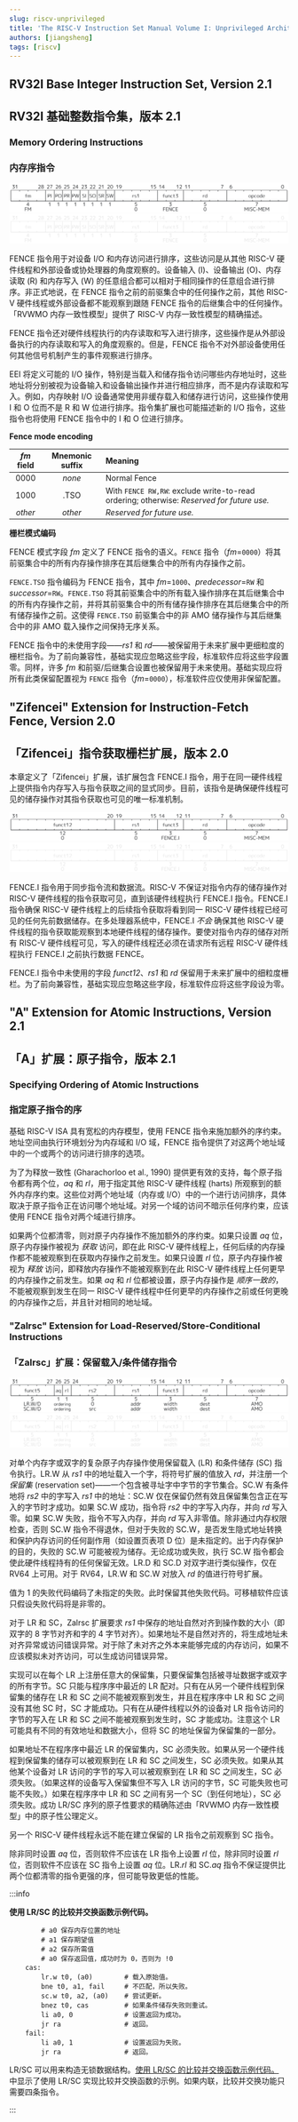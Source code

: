 ```yaml
---
slug: riscv-unprivileged
title: 'The RISC-V Instruction Set Manual Volume I: Unprivileged Architecture'
authors: [jiangsheng]
tags: [riscv]
---
```


<!-- truncate -->

## RV32I Base Integer Instruction Set, Version 2.1

## RV32I 基础整数指令集，版本 2.1

### Memory Ordering Instructions

### 内存序指令

![mem-order.svg](_assets/svg/light/mem-order.svg#gh-light-mode-only)
![mem-order.svg](_assets/svg/dark/mem-order.svg#gh-dark-mode-only)

FENCE 指令用于对设备 I/O 和内存访问进行排序，这些访问是从其他 RISC-V 硬件线程和外部设备或协处理器的角度观察的。设备输入 (I)、设备输出 (O)、内存读取 \(R) 和内存写入 (W) 的任意组合都可以相对于相同操作的任意组合进行排序。非正式地说，在 FENCE 指令之前的前驱集合中的任何操作之前，其他 RISC-V 硬件线程或外部设备都不能观察到跟随 FENCE 指令的后继集合中的任何操作。「RVWMO 内存一致性模型」提供了 RISC-V 内存一致性模型的精确描述。

FENCE 指令还对硬件线程执行的内存读取和写入进行排序，这些操作是从外部设备执行的内存读取和写入的角度观察的。但是，FENCE 指令不对外部设备使用任何其他信号机制产生的事件观察进行排序。

EEI 将定义可能的 I/O 操作，特别是当载入和储存指令访问哪些内存地址时，这些地址将分别被视为设备输入和设备输出操作并进行相应排序，而不是内存读取和写入。例如，内存映射 I/O 设备通常使用非缓存载入和储存进行访问，这些操作使用 I 和 O 位而不是 R 和 W 位进行排序。指令集扩展也可能描述新的 I/O 指令，这些指令也将使用 FENCE 指令中的 I 和 O 位进行排序。

**Fence mode encoding**

| _fm_ field | Mnemonic suffix | Meaning                                                                                   |
|:----------:|:---------------:|:------------------------------------------------------------------------------------------|
|    0000    |     _none_      | Normal Fence                                                                              |
|    1000    |      .TSO       | With `FENCE RW,RW`: exclude write-to-read ordering; otherwise: _Reserved for future use._ |
|  _other_   |     _other_     | _Reserved for future use._                                                                |

**栅栏模式编码**

FENCE 模式字段 _fm_ 定义了 FENCE 指令的语义。`FENCE` 指令（_fm_=`0000`）将其前驱集合中的所有内存操作排序在其后继集合中的所有内存操作之前。

`FENCE.TSO` 指令编码为 FENCE 指令，其中 _fm_=`1000`、_predecessor_=`RW` 和 _successor_=`RW`。`FENCE.TSO` 将其前驱集合中的所有载入操作排序在其后继集合中的所有内存操作之前，并将其前驱集合中的所有储存操作排序在其后继集合中的所有储存操作之前。这使得 `FENCE.TSO` 前驱集合中的非 AMO 储存操作与其后继集合中的非 AMO 载入操作之间保持无序关系。

FENCE 指令中的未使用字段——_rs1_ 和 _rd_——被保留用于未来扩展中更细粒度的栅栏指令。为了前向兼容性，基础实现应忽略这些字段，标准软件应将这些字段置零。同样，许多 _fm_ 和前驱/后继集合设置也被保留用于未来使用。基础实现应将所有此类保留配置视为 `FENCE` 指令（_fm_=`0000`），标准软件应仅使用非保留配置。

## "Zifencei" Extension for Instruction-Fetch Fence, Version 2.0

## 「Zifencei」指令获取栅栏扩展，版本 2.0

本章定义了「Zifencei」扩展，该扩展包含 FENCE.I 指令，用于在同一硬件线程上提供指令内存写入与指令获取之间的显式同步。目前，该指令是确保硬件线程可见的储存操作对其指令获取也可见的唯一标准机制。

![zifencei-ff.svg](_assets/svg/light/zifencei-ff.svg#gh-light-mode-only)
![zifencei-ff.svg](_assets/svg/dark/zifencei-ff.svg#gh-dark-mode-only)

FENCE.I 指令用于同步指令流和数据流。RISC-V 不保证对指令内存的储存操作对 RISC-V 硬件线程的指令获取可见，直到该硬件线程执行 FENCE.I 指令。FENCE.I 指令确保 RISC-V 硬件线程上的后续指令获取将看到同一 RISC-V 硬件线程已经可见的任何先前数据储存。在多处理器系统中，FENCE.I _不会_ 确保其他 RISC-V 硬件线程的指令获取能观察到本地硬件线程的储存操作。要使对指令内存的储存对所有 RISC-V 硬件线程可见，写入的硬件线程还必须在请求所有远程 RISC-V 硬件线程执行 FENCE.I 之前执行数据 FENCE。

FENCE.I 指令中未使用的字段 _funct12_、_rs1_ 和 _rd_ 保留用于未来扩展中的细粒度栅栏。为了前向兼容性，基础实现应忽略这些字段，标准软件应将这些字段设为零。

## "A" Extension for Atomic Instructions, Version 2.1

## 「A」扩展：原子指令，版本 2.1

### Specifying Ordering of Atomic Instructions

### 指定原子指令的序

基础 RISC-V ISA 具有宽松的内存模型，使用 FENCE 指令来施加额外的序约束。地址空间由执行环境划分为内存域和 I/O 域，FENCE 指令提供了对这两个地址域中的一个或两个的访问进行排序的选项。

为了为释放一致性 (Gharachorloo et al., 1990) 提供更有效的支持，每个原子指令都有两个位，_aq_ 和 _rl_，用于指定其他 RISC-V 硬件线程 (harts) 所观察到的额外内存序约束。这些位对两个地址域（内存或 I/O）中的一个进行访问排序，具体取决于原子指令正在访问哪个地址域。对另一个域的访问不暗示任何序约束，应该使用 FENCE 指令对两个域进行排序。

如果两个位都清零，则对原子内存操作不施加额外的序约束。如果只设置 _aq_ 位，原子内存操作被视为 _获取_ 访问，即在此 RISC-V 硬件线程上，任何后续的内存操作都不能被观察到在获取内存操作之前发生。如果只设置 _rl_ 位，原子内存操作被视为 _释放_ 访问，即释放内存操作不能被观察到在此 RISC-V 硬件线程上任何更早的内存操作之前发生。如果 _aq_ 和 _rl_ 位都被设置，原子内存操作是 _顺序一致的_，不能被观察到发生在同一 RISC-V 硬件线程中任何更早的内存操作之前或任何更晚的内存操作之后，并且针对相同的地址域。

### "Zalrsc" Extension for Load-Reserved/Store-Conditional Instructions

### 「Zalrsc」扩展：保留载入/条件储存指令

![load-reserve-st-conditional.svg](_assets/svg/light/load-reserve-st-conditional.svg#gh-light-mode-only)
![load-reserve-st-conditional.svg](_assets/svg/dark/load-reserve-st-conditional.svg#gh-dark-mode-only)

对单个内存字或双字的复杂原子内存操作使用保留载入 (LR) 和条件储存 (SC) 指令执行。LR.W 从 _rs1_ 中的地址载入一个字，将符号扩展的值放入 _rd_，并注册一个 _保留集_ (reservation set)——一个包含被寻址字中字节的字节集合。SC.W 有条件地将 _rs2_ 中的字写入 _rs1_ 中的地址：SC.W 仅在保留仍然有效且保留集包含正在写入的字节时才成功。如果 SC.W 成功，指令将 _rs2_ 中的字写入内存，并向 _rd_ 写入零。如果 SC.W 失败，指令不写入内存，并向 _rd_ 写入非零值。除非通过内存权限检查，否则 SC.W 指令不得退休，但对于失败的 SC.W，是否发生隐式地址转换和保护内存访问的任何副作用（如设置页表项 D 位）是未指定的。出于内存保护的目的，失败的 SC.W 可能被视为储存。无论成功或失败，执行 SC.W 指令都会使此硬件线程持有的任何保留无效。LR.D 和 SC.D 对双字进行类似操作，仅在 RV64 上可用。对于 RV64，LR.W 和 SC.W 对放入 _rd_ 的值进行符号扩展。

值为 1 的失败代码编码了未指定的失败。此时保留其他失败代码。可移植软件应该只假设失败代码将是非零的。

对于 LR 和 SC，Zalrsc 扩展要求 _rs1_ 中保存的地址自然对齐到操作数的大小（即双字的 8 字节对齐和字的 4 字节对齐）。如果地址不是自然对齐的，将生成地址未对齐异常或访问错误异常。对于除了未对齐之外本来能够完成的内存访问，如果不应该模拟未对齐访问，可以生成访问错误异常。

实现可以在每个 LR 上注册任意大的保留集，只要保留集包括被寻址数据字或双字的所有字节。SC 只能与程序序中最近的 LR 配对。只有在从另一个硬件线程到保留集的储存在 LR 和 SC 之间不能被观察到发生，并且在程序序中 LR 和 SC 之间没有其他 SC 时，SC 才能成功。只有在从硬件线程以外的设备对 LR 指令访问的字节的写入在 LR 和 SC 之间不能被观察到发生时，SC 才能成功。注意这个 LR 可能具有不同的有效地址和数据大小，但将 SC 的地址保留为保留集的一部分。

如果地址不在程序序中最近 LR 的保留集内，SC 必须失败。如果从另一个硬件线程到保留集的储存可以被观察到在 LR 和 SC 之间发生，SC 必须失败。如果从其他某个设备对 LR 访问的字节的写入可以被观察到在 LR 和 SC 之间发生，SC 必须失败。（如果这样的设备写入保留集但不写入 LR 访问的字节，SC 可能失败也可能不失败。）如果在程序序中 LR 和 SC 之间有另一个 SC（到任何地址），SC 必须失败。成功 LR/SC 序列的原子性要求的精确陈述由「RVWMO 内存一致性模型」中的原子性公理定义。

另一个 RISC-V 硬件线程永远不能在建立保留的 LR 指令之前观察到 SC 指令。

除非同时设置 _aq_ 位，否则软件不应该在 LR 指令上设置 _rl_ 位，除非同时设置 _rl_ 位，否则软件不应该在 SC 指令上设置 _aq_ 位。LR._rl_ 和 SC._aq_ 指令不保证提供比两个位都清零的指令更强的序，但可能导致更低的性能。

:::info

<a name="cas"></a>**使用 LR/SC 的比较并交换函数示例代码。**

```riscv
        # a0 保存内存位置的地址
        # a1 保存期望值
        # a2 保存所需值
        # a0 保存返回值，成功时为 0，否则为 !0
    cas:
        lr.w t0, (a0)        # 载入原始值。
        bne t0, a1, fail     # 不匹配，所以失败。
        sc.w t0, a2, (a0)    # 尝试更新。
        bnez t0, cas         # 如果条件储存失败则重试。
        li a0, 0             # 设置返回为成功。
        jr ra                # 返回。
    fail:
        li a0, 1             # 设置返回为失败。
        jr ra                # 返回。
```

LR/SC 可以用来构造无锁数据结构。[使用 LR/SC 的比较并交换函数示例代码。](#cas) 中显示了使用 LR/SC 实现比较并交换函数的示例。如果内联，比较并交换功能只需要四条指令。

:::
